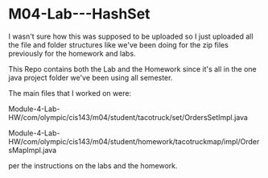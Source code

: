 # M04-Lab---HashSet

I wasn't sure how this was supposed to be uploaded so I just uploaded all the file and folder structures like we've been doing for the zip files previously for the homework and labs.  

This Repo contains both the Lab and the Homework since it's all in the one java project folder we've been using all semester.


The main files that I worked on were:

Module-4-Lab-HW/com/olympic/cis143/m04/student/tacotruck/set/OrdersSetImpl.java

Module-4-Lab-HW/com/olympic/cis143/m04/student/homework/tacotruckmap/impl/OrdersMapImpl.java

per the instructions on the labs and the homework.
